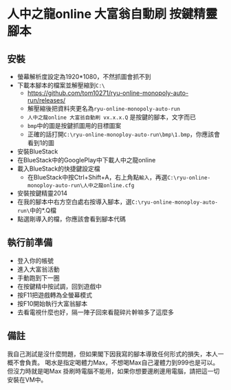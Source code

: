 # 人中之龍online 大富翁自動刷 按鍵精靈腳本

## 安裝
 - 螢幕解析度設定為1920*1080，不然抓圖會抓不到
 - 下載本腳本的檔案並解壓縮到`C:\`
   - https://github.com/tom10271/ryu-online-monopoly-auto-run/releases/
   - 解壓縮後把資料夾更名為`ryu-online-monopoly-auto-run`
   - `人中之龍online 大富翁自動刷 vx.x.x.Q` 是按鍵的腳本，文字而已
   - `bmp`中的圖是按鍵抓圖用的目標圖案
   - 正確的話打開`C:\ryu-online-monoploy-auto-run\bmp\1.bmp`，你應該會看到1的圖
 - 安裝BlueStack
 - 在BlueStack中的GooglePlay中下載人中之龍online
 - 載入BlueStack的快捷鍵設定檔
   - 在BlueStack中按Ctrl+Shift+A，右上角點`輸入`，再選`C:\ryu-online-monoploy-auto-run\人中之龍online.cfg`
 - 安裝按鍵精靈2014
 - 在我的腳本中右方空白處右按導入腳本，選`C:\ryu-online-monoploy-auto-run\`中的*.Q檔
 - 點選剛導入的檔，你應該會看到腳本代碼
 
## 執行前準備
 - 登入你的帳號
 - 進入大富翁活動
 - 手動跑到下一圈
 - 在按鍵精中按試調，回到遊戲中
 - 按F11把遊戲轉為全螢幕模式
 - 按F10開始執行大富翁腳本
 - 去看電視什麼也好，隔一陣子回來看龍碎片幹嘛多了這麼多

## 備註
我自己測試是沒什麼問題，但如果閣下因我寫的腳本導致任何形式的損失，本人一概不會負責。
喝水是指定喝體力Max，不想喝Max自己灌體力到999也是可以。但沒力時就是喝Max
掛刷時電腦不能用，如果你想要邊刷邊用電腦，請把這一切安裝在VM中。
